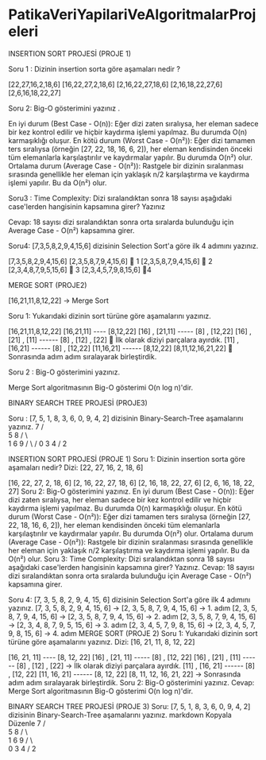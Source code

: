# PatikaVeriYapilariVeAlgoritmalarProjeleri

INSERTION SORT PROJESİ (PROJE 1)

Soru 1 : Dizinin insertion sorta göre aşamaları nedir ?

[22,27,16,2,18,6]
[16,22,27,2,18,6]
[2,16,22,27,18,6]
[2,16,18,22,27,6]
[2,6,16,18,22,27]

Soru 2: Big-O gösterimini yazınız .

En iyi durum (Best Case - O(n)): Eğer dizi zaten sıralıysa, her eleman sadece bir kez kontrol edilir ve hiçbir kaydırma işlemi yapılmaz. Bu durumda O(n) karmaşıklığı oluşur.
En kötü durum (Worst Case - O(n²)): Eğer dizi tamamen ters sıralıysa (örneğin [27, 22, 18, 16, 6, 2]), her eleman kendisinden önceki tüm elemanlarla karşılaştırılır ve kaydırmalar yapılır. Bu durumda O(n²) olur.
Ortalama durum (Average Case - O(n²)): Rastgele bir dizinin sıralanması sırasında genellikle her eleman için yaklaşık n/2 karşılaştırma ve kaydırma işlemi yapılır. Bu da O(n²) olur.

Soru3 : Time Complexity: Dizi sıralandıktan sonra 18 sayısı aşağıdaki case'lerden hangisinin kapsamına girer? Yazınız

Cevap: 18 sayısı dizi sıralandıktan sonra orta sıralarda bulunduğu için Average Case - O(n²) kapsamına girer.

Soru4: [7,3,5,8,2,9,4,15,6] dizisinin Selection Sort'a göre ilk 4 adımını yazınız.

[7,3,5,8,2,9,4,15,6]
[2,3,5,8,7,9,4,15,6]  1
[2,3,5,8,7,9,4,15,6]  2
[2,3,4,8,7,9,5,15,6]  3
[2,3,4,5,7,9,8,15,6] 4

MERGE SORT (PROJE2)

[16,21,11,8,12,22] -> Merge Sort

Soru 1: Yukarıdaki dizinin sort türüne göre aşamalarını yazınız.

[16,21,11,8,12,22] 
[16,21,11] ---- [8,12,22]
[16] , [21,11] ----- [8] , [12,22]
[16] , [21] , [11] ------ [8] , [12] , [22]   İlk olarak diziyi parçalara ayırdık.
[11] , [16,21]  ------ [8] , [12,22]
[11,16,21] ------ [8,12,22]
[8,11,12,16,21,22]  Sonrasında adım adım sıralayarak birleştirdik.

Soru 2 : Big-O gösterimini yazınız.

Merge Sort algoritmasının Big-O gösterimi O(n log n)'dir.

BINARY SEARCH TREE PROJESİ (PROJE3)

Soru : [7, 5, 1, 8, 3, 6, 0, 9, 4, 2] dizisinin Binary-Search-Tree aşamalarını yazınız.
                                                                        7
                                                                  /         \
                                                             5                 8
                                                        /         \               \
                                                    1               6                9
                                                 /    \           /
                                               0         3      4 
                                                    /
                                                 2




INSERTION SORT PROJESİ (PROJE 1)
Soru 1: Dizinin insertion sorta göre aşamaları nedir?
Dizi: [22, 27, 16, 2, 18, 6]

[16, 22, 27, 2, 18, 6]
[2, 16, 22, 27, 18, 6]
[2, 16, 18, 22, 27, 6]
[2, 6, 16, 18, 22, 27]
Soru 2: Big-O gösterimini yazınız.
En iyi durum (Best Case - O(n)): Eğer dizi zaten sıralıysa, her eleman sadece bir kez kontrol edilir ve hiçbir kaydırma işlemi yapılmaz. Bu durumda O(n) karmaşıklığı oluşur.
En kötü durum (Worst Case - O(n²)): Eğer dizi tamamen ters sıralıysa (örneğin [27, 22, 18, 16, 6, 2]), her eleman kendisinden önceki tüm elemanlarla karşılaştırılır ve kaydırmalar yapılır. Bu durumda O(n²) olur.
Ortalama durum (Average Case - O(n²)): Rastgele bir dizinin sıralanması sırasında genellikle her eleman için yaklaşık n/2 karşılaştırma ve kaydırma işlemi yapılır. Bu da O(n²) olur.
Soru 3: Time Complexity: Dizi sıralandıktan sonra 18 sayısı aşağıdaki case'lerden hangisinin kapsamına girer? Yazınız.
Cevap: 18 sayısı dizi sıralandıktan sonra orta sıralarda bulunduğu için Average Case - O(n²) kapsamına girer.

Soru 4: [7, 3, 5, 8, 2, 9, 4, 15, 6] dizisinin Selection Sort'a göre ilk 4 adımını yazınız.
[7, 3, 5, 8, 2, 9, 4, 15, 6] → [2, 3, 5, 8, 7, 9, 4, 15, 6] → 1. adım
[2, 3, 5, 8, 7, 9, 4, 15, 6] → [2, 3, 5, 8, 7, 9, 4, 15, 6] → 2. adım
[2, 3, 5, 8, 7, 9, 4, 15, 6] → [2, 3, 4, 8, 7, 9, 5, 15, 6] → 3. adım
[2, 3, 4, 5, 7, 9, 8, 15, 6] → [2, 3, 4, 5, 7, 9, 8, 15, 6] → 4. adım
MERGE SORT (PROJE 2)
Soru 1: Yukarıdaki dizinin sort türüne göre aşamalarını yazınız.
Dizi: [16, 21, 11, 8, 12, 22]

[16, 21, 11] ---- [8, 12, 22]
[16] , [21, 11] ----- [8] , [12, 22]
[16] , [21] , [11] ------ [8] , [12] , [22] → İlk olarak diziyi parçalara ayırdık.
[11] , [16, 21] ------ [8] , [12, 22]
[11, 16, 21] ------ [8, 12, 22]
[8, 11, 12, 16, 21, 22] → Sonrasında adım adım sıralayarak birleştirdik.
Soru 2: Big-O gösterimini yazınız.
Cevap: Merge Sort algoritmasının Big-O gösterimi O(n log n)'dir.

BINARY SEARCH TREE PROJESİ (PROJE 3)
Soru: [7, 5, 1, 8, 3, 6, 0, 9, 4, 2] dizisinin Binary-Search-Tree aşamalarını yazınız.
markdown
Kopyala
Düzenle
         7
       /    \
     5       8
    / \       \
   1   6       9
  / \   \
 0   3   4
        /
       2













